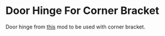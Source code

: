 # Door Hinge For Corner Bracket
 
 Door hinge from [this](https://github.com/VoronDesign/VoronUsers/tree/master/printer_mods/ElPoPo/RemovableDoors) mod to be used with corner bracket.
 